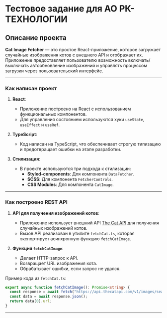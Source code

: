 # Тестовое задание для АО РК-ТЕХНОЛОГИИ

## Описание проекта

**Cat Image Fetcher** — это простое React-приложение, которое загружает случайные изображения котов с внешнего API и отображает их. Приложение предоставляет пользователю возможность включать/выключать автообновление изображений и управлять процессом загрузки через пользовательский интерфейс.

---

### Как написан проект

1. **React**:

   - Приложение построено на React с использованием функциональных компонентов.
   - Для управления состоянием используются хуки `useState`, `useEffect` и `useRef`.

2. **TypeScript**:

   - Код написан на TypeScript, что обеспечивает строгую типизацию и предотвращает ошибки на этапе разработки.

3. **Стилизация**:
   - В проекте используются три подхода к стилизации:
     - **Styled-components**: Для компонента `DataFetcher`.
     - **SCSS**: Для компонента `FetcherControls`.
     - **CSS Modules**: Для компонента `CatImage`.

---

### Как построено REST API

1. **API для получения изображений котов**:

   - Приложение использует внешний API [The Cat API](https://thecatapi.com) для получения случайных изображений котов.
   - Вызов API реализован в утилите `fetchCat.ts`, которая экспортирует асинхронную функцию `fetchCatImage`.

2. **Функция `fetchCatImage`**:
   - Делает HTTP-запрос к API.
   - Возвращает URL изображения кота.
   - Обрабатывает ошибки, если запрос не удался.

Пример кода из `fetchCat.ts`:

```typescript
export async function fetchCatImage(): Promise<string> {
  const response = await fetch("https://api.thecatapi.com/v1/images/search");
  const data = await response.json();
  return data[0].url;
}
```

---